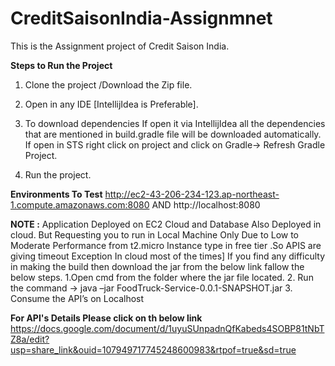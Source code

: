 # CreditSaisonIndia-Assignmnet
This is the Assignment project of Credit Saison India.

**Steps to Run the Project**
 1. Clone the project /Download the Zip file.
 2. Open in any IDE [IntellijIdea is Preferable].
 
3. To download dependencies
If open it via IntellijIdea all the dependencies that are mentioned in build.gradle file will be  downloaded automatically.
If open in STS right click on project and click on Gradle-> Refresh Gradle Project. 
 
4. Run the project.

**Environments To Test**
http://ec2-43-206-234-123.ap-northeast-1.compute.amazonaws.com:8080
   AND
http://localhost:8080   

**NOTE  :**  Application Deployed on EC2 Cloud and Database Also Deployed in cloud.
But Requesting you to run in Local Machine Only Due to Low to Moderate Performance from t2.micro  Instance type in free tier .So APIS are giving timeout Exception In cloud most of the times]
If you find any difficulty in making the build then download the jar from the below link fallow the below steps.
	1.Open cmd from the folder where the jar file located.
	2. Run the command ->   java –jar  FoodTruck-Service-0.0.1-SNAPSHOT.jar
	3. Consume the API’s on Localhost
 
**For API's Details Please click on th below link**
https://docs.google.com/document/d/1uyuSUnpadnQfKabeds4SOBP81tNbTZ8a/edit?usp=share_link&ouid=107949717745248600983&rtpof=true&sd=true

